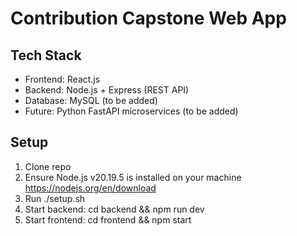 # Contribution Capstone Web App

## Tech Stack
- Frontend: React.js
- Backend: Node.js + Express (REST API)
- Database: MySQL (to be added)
- Future: Python FastAPI microservices (to be added)

## Setup
1. Clone repo
2. Ensure Node.js v20.19.5 is installed on your machine https://nodejs.org/en/download
2. Run ./setup.sh
3. Start backend: cd backend && npm run dev
4. Start frontend: cd frontend && npm start
